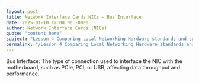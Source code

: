 ```yaml
---
layout: post
title: Network Interface Cards NICs - Bus Interface
date: 2025-01-10 12:00:00 -0000
author: Network Interface Cards (NICs)
quote: "content here"
subject: "Lesson 4 Comparing Local Networking Hardware standards and specifications"
permalink: "/Lesson 4 Comparing Local Networking Hardware standards and specifications/Network Interface Cards (NICs)/Network Interface Cards NICs - Bus Interface"
---
```


Bus Interface: The type of connection used to interface the NIC with the motherboard, such as PCIe, PCI, or USB, affecting data throughput and performance.
